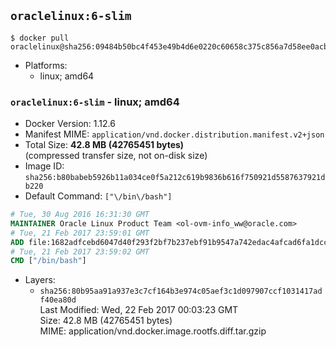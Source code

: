 ## `oraclelinux:6-slim`

```console
$ docker pull oraclelinux@sha256:09484b50bc4f453e49b4d6e0220c60658c375c856a7d58ee0acb1545bcf7ba53
```

-	Platforms:
	-	linux; amd64

### `oraclelinux:6-slim` - linux; amd64

-	Docker Version: 1.12.6
-	Manifest MIME: `application/vnd.docker.distribution.manifest.v2+json`
-	Total Size: **42.8 MB (42765451 bytes)**  
	(compressed transfer size, not on-disk size)
-	Image ID: `sha256:b80babeb5926b11a034ce0f5a212c619b9836b616f750921d5587637921db220`
-	Default Command: `["\/bin\/bash"]`

```dockerfile
# Tue, 30 Aug 2016 16:31:30 GMT
MAINTAINER Oracle Linux Product Team <ol-ovm-info_ww@oracle.com>
# Tue, 21 Feb 2017 23:59:01 GMT
ADD file:1682adfcebd6047d40f293f2bf7b237ebf91b9547a742edac4afcad6fa1dccf1 in / 
# Tue, 21 Feb 2017 23:59:02 GMT
CMD ["/bin/bash"]
```

-	Layers:
	-	`sha256:80b95aa91a937e3c7cf164b3e974c05aef3c1d097907ccf1031417adf40ea80d`  
		Last Modified: Wed, 22 Feb 2017 00:03:23 GMT  
		Size: 42.8 MB (42765451 bytes)  
		MIME: application/vnd.docker.image.rootfs.diff.tar.gzip
